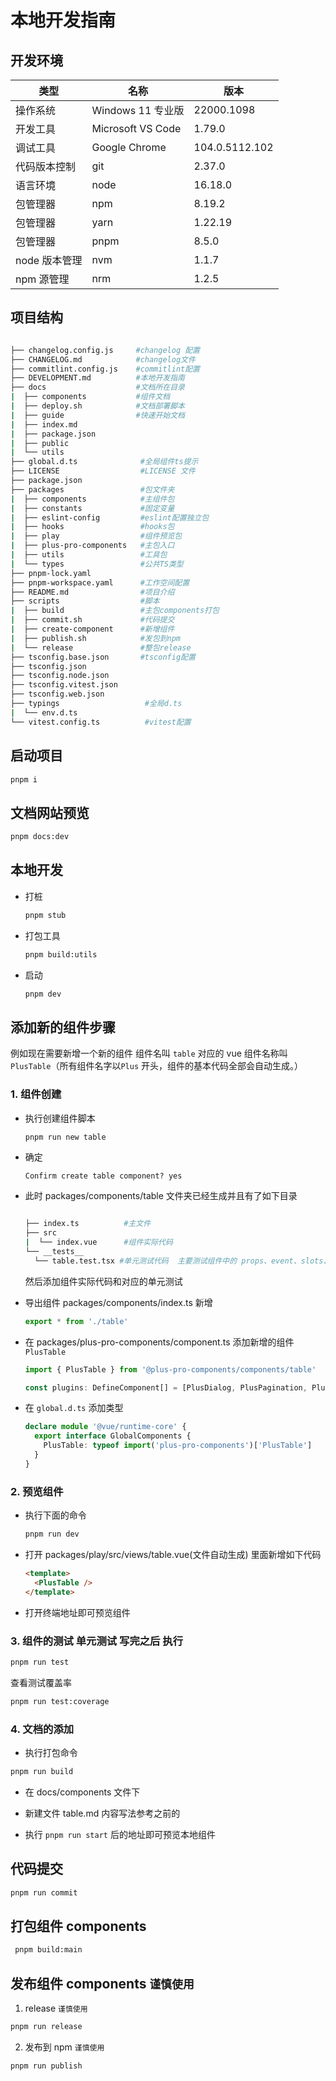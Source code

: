 # 本地开发指南

## 开发环境

| 类型          | 名称              | 版本           |
| ------------- | ----------------- | -------------- |
| 操作系统      | Windows 11 专业版 | 22000.1098     |
| 开发工具      | Microsoft VS Code | 1.79.0         |
| 调试工具      | Google Chrome     | 104.0.5112.102 |
| 代码版本控制  | git               | 2.37.0         |
| 语言环境      | node              | 16.18.0        |
| 包管理器      | npm               | 8.19.2         |
| 包管理器      | yarn              | 1.22.19        |
| 包管理器      | pnpm              | 8.5.0          |
| node 版本管理 | nvm               | 1.1.7          |
| npm 源管理    | nrm               | 1.2.5          |

## 项目结构

```sh

├── changelog.config.js     #changelog 配置
├── CHANGELOG.md            #changelog文件
├── commitlint.config.js    #commitlint配置
├── DEVELOPMENT.md          #本地开发指南
├── docs                    #文档所在目录
|  ├── components           #组件文档
|  ├── deploy.sh            #文档部署脚本
|  ├── guide                #快速开始文档
|  ├── index.md
|  ├── package.json
|  ├── public
|  └── utils
├── global.d.ts              #全局组件ts提示
├── LICENSE                  #LICENSE 文件
├── package.json
├── packages                 #包文件夹
|  ├── components            #主组件包
|  ├── constants             #固定变量
|  ├── eslint-config         #eslint配置独立包
|  ├── hooks                 #hooks包
|  ├── play                  #组件预览包
|  ├── plus-pro-components   #主包入口
|  ├── utils                 #工具包
|  └── types                 #公共TS类型
├── pnpm-lock.yaml
├── pnpm-workspace.yaml      #工作空间配置
├── README.md                #项目介绍
├── scripts                  #脚本
|  ├── build                 #主包components打包
|  ├── commit.sh             #代码提交
|  ├── create-component      #新增组件
|  ├── publish.sh            #发包到npm
|  └── release               #整包release
├── tsconfig.base.json       #tsconfig配置
├── tsconfig.json
├── tsconfig.node.json
├── tsconfig.vitest.json
├── tsconfig.web.json
├── typings                   #全局d.ts
|  └── env.d.ts
└── vitest.config.ts          #vitest配置

```

## 启动项目

```sh
pnpm i
```

## 文档网站预览

```sh
pnpm docs:dev
```

## 本地开发

- 打桩

  ```sh
  pnpm stub
  ```

- 打包工具

  ```sh
  pnpm build:utils
  ```

- 启动

  ```sh
  pnpm dev
  ```

## 添加新的组件步骤

例如现在需要新增一个新的组件 组件名叫 `table` 对应的 vue 组件名称叫 `PlusTable`（所有组件名字以`Plus` 开头，组件的基本代码全部会自动生成。）

### 1. 组件创建

- 执行创建组件脚本

  ```sh
  pnpm run new table
  ```

- 确定

  ```
  Confirm create table component? yes
  ```

- 此时 packages/components/table 文件夹已经生成并且有了如下目录

  ```sh

  ├── index.ts          #主文件
  ├── src
  |  └── index.vue      #组件实际代码
  └── __tests__
    └── table.test.tsx #单元测试代码  主要测试组件中的 props、event、slots、样式、CSS class 名、生命周期钩子，和其他相关的问题。
  ```

  然后添加组件实际代码和对应的单元测试

- 导出组件
  packages/components/index.ts 新增

  ```ts
  export * from './table'
  ```

- 在 packages/plus-pro-components/component.ts 添加新增的组件 `PlusTable`

  ```js
  import { PlusTable } from '@plus-pro-components/components/table'

  const plugins: DefineComponent[] = [PlusDialog, PlusPagination, PlusTable]
  ```

- 在 `global.d.ts` 添加类型

  ```ts
  declare module '@vue/runtime-core' {
    export interface GlobalComponents {
      PlusTable: typeof import('plus-pro-components')['PlusTable']
    }
  }
  ```

### 2. 预览组件

- 执行下面的命令

  ```sh
  pnpm run dev
  ```

- 打开 packages/play/src/views/table.vue(文件自动生成) 里面新增如下代码

  ```html
  <template>
    <PlusTable />
  </template>
  ```

- 打开终端地址即可预览组件

### 3. 组件的测试 单元测试 写完之后 执行

```sh
pnpm run test
```

查看测试覆盖率

```sh
pnpm run test:coverage
```

### 4. 文档的添加

- 执行打包命令

```sh
pnpm run build
```

- 在 docs/components 文件下

- 新建文件 table.md 内容写法参考之前的

- 执行 `pnpm run start` 后的地址即可预览本地组件

## 代码提交

```sh
pnpm run commit
```

## 打包组件 components

```sh
 pnpm build:main
```

## 发布组件 components `谨慎使用`

1. release `谨慎使用`

```sh
pnpm run release
```

2. 发布到 npm `谨慎使用`

```sh
pnpm run publish
```
